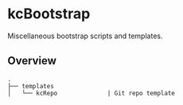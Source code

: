 # kcBootstrap

Miscellaneous bootstrap scripts and templates.

## Overview

```
.
├── templates
│   └── kcRepo              | Git repo template
```
